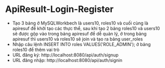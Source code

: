 # ApiResult-Login-Register
- Tạo 3 bảng ở MySQLWorkbech là users10, roles10 và cuối cùng là apiresuf để khởi tạo các thực thể, sau khi tạo 2 bảng roles10 và users10 sẽ được gộp vào trong bảng apiresuf để dễ quản lý, ở trong bảng apiresuf thì users10 và roles10 sẽ join và tạo ra bảng user_roles
- Nhập câu lệnh INSERT INTO roles VALUES('ROLE_ADMIN'); ở bảng roles10 để thêm vai trò
- URL đăng ký: http://localhost:8080/api/auth/signup
- URL đăng nhập: http://localhost:8080/api/auth/signin
